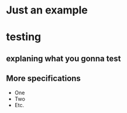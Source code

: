 # Just an example

# testing

## explaning what you gonna test

## More specifications

* One
* Two
* Etc.
